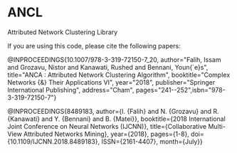 # ANCL
Attributed Network Clustering Library

If you are using this code, please cite the following papers:

@INPROCEEDINGS{10.1007/978-3-319-72150-7_20, author="Falih, Issam and Grozavu, Nistor and Kanawati, Rushed and Bennani, Youn{\`e}s", title="ANCA : Attributed Network Clustering Algorithm", booktitle="Complex Networks {\&} Their Applications VI", year="2018", publisher="Springer International Publishing", address="Cham", pages="241--252",isbn="978-3-319-72150-7"}

@INPROCEEDINGS{8489183, author={I. {Falih} and N. {Grozavu} and R. {Kanawati} and Y. {Bennani} and B. {Matei}}, booktitle={2018 International Joint Conference on Neural Networks (IJCNN)}, title={Collaborative Multi-View Attributed Networks Mining}, year={2018}, pages={1-8}, doi={10.1109/IJCNN.2018.8489183}, ISSN={2161-4407}, month={July}}
